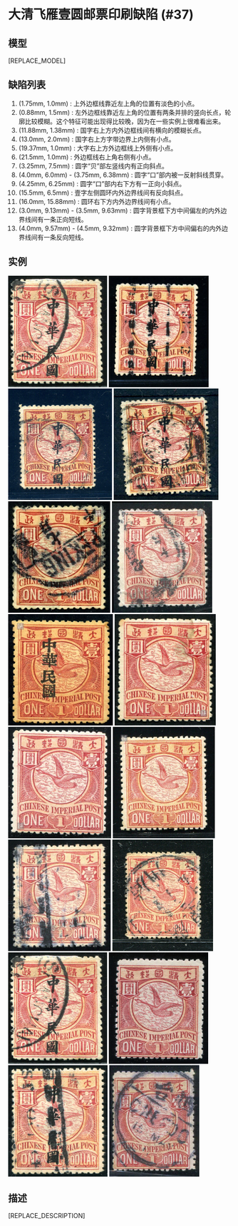# 大清飞雁壹圆邮票印刷缺陷 (#37)

## 模型
[REPLACE_MODEL]

## 缺陷列表
1. (1.75mm, 1.0mm) :  上外边框线靠近左上角的位置有淡色的小点。
1. (0.88mm, 1.5mm) :  左外边框线靠近左上角的位置有两条并排的竖向长点，轮廓比较模糊。这个特征可能出现得比较晚，因为在一些实例上很难看出来。
1. (11.88mm, 1.38mm) :  国字右上方内外边框线间有横向的模糊长点。
1. (13.0mm, 2.0mm) :  国字右上方字带边界上内侧有小点。
1. (19.37mm, 1.0mm) :  大字右上方外边框线上外侧有小点。
1. (21.5mm, 1.0mm) :  外边框线右上角右侧有小点。
1. (3.25mm, 7.5mm) :  圆字“贝”部左竖线内有正向斜点。
1. (4.0mm, 6.0mm) - (3.75mm, 6.38mm) :  圆字“口”部内被一反射斜线贯穿。
1. (4.25mm, 6.25mm) :  圆字“口”部内右下方有一正向小斜点。
1. (15.5mm, 6.5mm) :  壹字左侧圆环内外边界线间有反向斜点。
1. (16.0mm, 15.88mm) :  圆环右下方内外边界线间有小点。
1. (3.0mm, 9.13mm) - (3.5mm, 9.63mm) :  圆字背景框下方中间偏左的内外边界线间有一条正向短线。
1. (4.0mm, 9.57mm) - (4.5mm, 9.32mm) :  圆字背景框下方中间偏右的内外边界线间有一条反向短线。


## 实例
<img src="159979013A.jpg" height=250/>
<img src="2008-08-23_00008028016A.jpg" height=250/>
<img src="2009-06-20_00027034026A.jpg" height=250/>
<img src="2009-06-27_00027219002A.jpg" height=250/>
<img src="2011-04-19_00043075003A.jpg" height=250/>
<img src="2012-05-16_00056147038A.jpg" height=250/>
<img src="2012-05-24_00057511002A.jpg" height=250/>
<img src="2012-10-07_00070772007A.jpg" height=250/>
<img src="2012-11-30_00075600002A.jpg" height=250/>
<img src="2013-04-20_00106971132A.jpg" height=250/>
<img src="2013-12-17_00130562051A.jpg" height=250/>
<img src="2014-03-16_00138666010A.jpg" height=250/>
<img src="2014-11-23_00159979013A.jpg" height=250/>
<img src="2014-12-05_00162803024A.jpg" height=250/>
<img src="2015-11-10_00191103036A.jpg" height=250/>
<img src="2016-07-18_00219616005A.jpg" height=250/>


## 描述
[REPLACE_DESCRIPTION]

